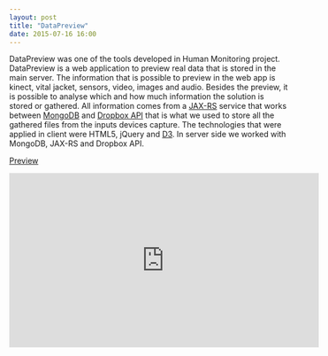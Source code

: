 ```yaml
---
layout: post
title: "DataPreview"
date: 2015-07-16 16:00
---
```


DataPreview was one of the tools developed in Human Monitoring project. DataPreview is a web application to preview real data that is stored in the main server. The information that is possible to preview in the web app is kinect, vital jacket, sensors, video, images and audio. Besides the preview, it is possible to analyse which and how much information the solution is stored or gathered. All information comes from a [JAX-RS](https://jax-rs-spec.java.net) service that works between [MongoDB](https://www.mongodb.org/) and [Dropbox API](https://www.dropbox.com/developers) that is what we used to store all the gathered files from the inputs devices capture. The technologies that were applied in client were HTML5, jQuery and [D3](http://d3js.org/). In server side we worked with MongoDB, JAX-RS and Dropbox API.


[Preview](https://www.youtube.com/watch?v=uXBjSdIY_EU)

<iframe width="560" height="315" src="https://www.youtube.com/embed/uXBjSdIY_EU" frameborder="0" allowfullscreen></iframe>